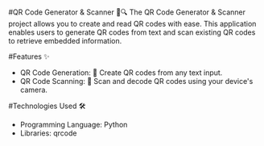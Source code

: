 #QR Code Generator & Scanner 📱🔍
The QR Code Generator & Scanner project allows you to create and read QR codes with ease. This application enables users to generate QR codes from text and scan existing QR codes to retrieve embedded information.

#Features ✨
- QR Code Generation: 🎨 Create QR codes from any text input.
- QR Code Scanning: 📸 Scan and decode QR codes using your device's camera.

#Technologies Used 🛠️
 - Programming Language: Python
 - Libraries: qrcode
